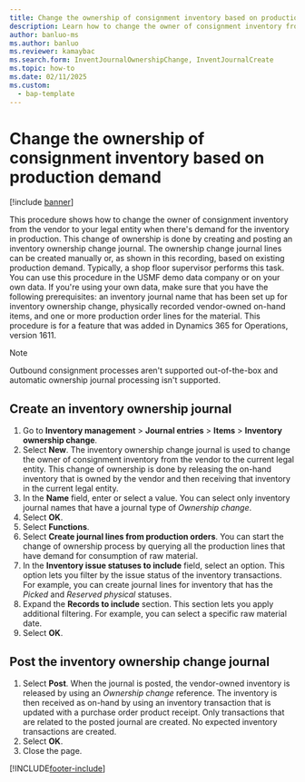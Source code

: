 ```yaml
---
title: Change the ownership of consignment inventory based on production demand
description: Learn how to change the owner of consignment inventory from the vendor to your legal entity when there's demand for the inventory in production. 
author: banluo-ms
ms.author: banluo
ms.reviewer: kamaybac
ms.search.form: InventJournalOwnershipChange, InventJournalCreate 
ms.topic: how-to
ms.date: 02/11/2025
ms.custom: 
  - bap-template
---
```


# Change the ownership of consignment inventory based on production demand

[!include [banner](../../includes/banner.md)]

This procedure shows how to change the owner of consignment inventory from the vendor to your legal entity when there's demand for the inventory in production. This change of ownership is done by creating and posting an inventory ownership change journal. The ownership change journal lines can be created manually or, as shown in this recording, based on existing production demand. Typically, a shop floor supervisor performs this task. You can use this procedure in the USMF demo data company or on your own data. If you're using your own data, make sure that you have the following prerequisites: an inventory journal name that has been set up for inventory ownership change, physically recorded vendor-owned on-hand items, and one or more production order lines for the material. This procedure is for a feature that was added in Dynamics 365 for Operations, version 1611.

> [!NOTE]
> Outbound consignment processes aren't supported out-of-the-box and automatic ownership journal processing isn't supported.

## Create an inventory ownership journal

1. Go to **Inventory management** \> **Journal entries** \> **Items** \> **Inventory ownership change**.
2. Select **New**. The inventory ownership change journal is used to change the owner of consignment inventory from the vendor to the current legal entity. This change of ownership is done by releasing the on-hand inventory that is owned by the vendor and then receiving that inventory in the current legal entity.  
3. In the **Name** field, enter or select a value. You can select only inventory journal names that have a journal type of *Ownership change*.  
4. Select **OK**.
5. Select **Functions**.
6. Select **Create journal lines from production orders**. You can start the change of ownership process by querying all the production lines that have demand for consumption of raw material.  
7. In the **Inventory issue statuses to include** field, select an option. This option lets you filter by the issue status of the inventory transactions. For example, you can create journal lines for inventory that has the *Picked* and *Reserved physical* statuses.  
8. Expand the **Records to include** section. This section lets you apply additional filtering. For example, you can select a specific raw material date.  
9. Select **OK**.

## Post the inventory ownership change journal

1. Select **Post**. When the journal is posted, the vendor-owned inventory is released by using an *Ownership change* reference. The inventory is then received as on-hand by using an inventory transaction that is updated with a purchase order product receipt. Only transactions that are related to the posted journal are created. No expected inventory transactions are created.  
2. Select **OK**.
3. Close the page.

[!INCLUDE[footer-include](../../../includes/footer-banner.md)]
